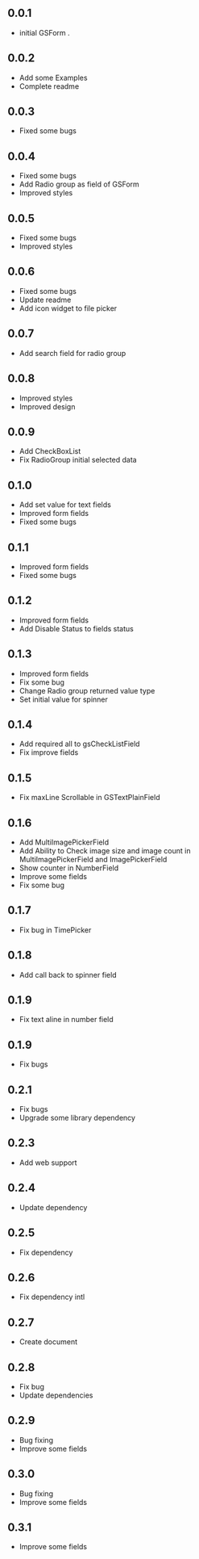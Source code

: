 ## 0.0.1
* initial GSForm .

## 0.0.2
* Add some Examples
* Complete readme

## 0.0.3
* Fixed some bugs

## 0.0.4
* Fixed some bugs
* Add Radio group as field of GSForm
* Improved styles

## 0.0.5
* Fixed some bugs
* Improved styles

## 0.0.6
* Fixed some bugs
* Update readme
* Add icon widget to file picker  

## 0.0.7
* Add search field for radio group

## 0.0.8
* Improved styles
* Improved design

## 0.0.9
* Add CheckBoxList
* Fix RadioGroup initial selected data

## 0.1.0
* Add set value for text fields
* Improved form fields
* Fixed some bugs

## 0.1.1
* Improved form fields
* Fixed some bugs

## 0.1.2
* Improved form fields
* Add Disable Status to fields status

## 0.1.3
* Improved form fields
* Fix some bug 
* Change Radio group returned value type 
* Set initial value for spinner 

## 0.1.4
* Add required all to gsCheckListField
* Fix improve fields   

## 0.1.5
* Fix maxLine Scrollable in GSTextPlainField

## 0.1.6
* Add MultiImagePickerField
* Add Ability to Check image size and image count in MultiImagePickerField and ImagePickerField
* Show counter in NumberField 
* Improve some fields 
* Fix some bug

## 0.1.7
* Fix bug in TimePicker

## 0.1.8
* Add call back to spinner field 


## 0.1.9
* Fix text aline in number field  

## 0.1.9
* Fix bugs  

## 0.2.1
* Fix bugs  
* Upgrade some library dependency

## 0.2.3
* Add web support

## 0.2.4
* Update dependency   

## 0.2.5
* Fix dependency 

## 0.2.6
* Fix dependency intl

## 0.2.7
* Create document
            
## 0.2.8
* Fix bug 
* Update dependencies

## 0.2.9
* Bug fixing
* Improve some fields 

## 0.3.0
* Bug fixing
* Improve some fields 

## 0.3.1
* Improve some fields 


